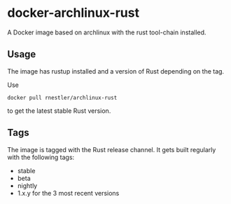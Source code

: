 # docker-archlinux-rust

A Docker image based on archlinux with the rust tool-chain installed.

## Usage

The image has rustup installed and a version of Rust depending on the tag.

Use
```
docker pull rnestler/archlinux-rust
```
to get the latest stable Rust version.

## Tags

The image is tagged with the Rust release channel. It gets built regularly with
the following tags:

 * stable
 * beta
 * nightly
 * 1.x.y for the 3 most recent versions
